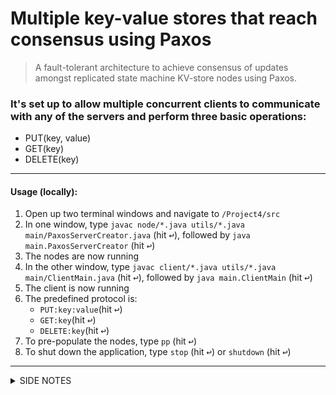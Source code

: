 # Multiple key-value stores that reach consensus using Paxos
> A fault-tolerant architecture to achieve consensus of updates amongst replicated state machine KV-store nodes using Paxos.
### It's set up to allow multiple concurrent clients to communicate with any of the servers and perform three basic operations:
- PUT(key, value)
- GET(key)
- DELETE(key)
- - -
#### Usage (locally):
1) Open up two terminal windows and navigate to `/Project4/src`
2) In one window, type `javac node/*.java utils/*.java main/PaxosServerCreator.java` (hit <kbd>↩</kbd>), followed by `java main.PaxosServerCreator` (hit <kbd>↩</kbd>)
3) The nodes are now running
4) In the other window, type `javac client/*.java utils/*.java main/ClientMain.java` (hit <kbd>↩</kbd>), followed by `java main.ClientMain` (hit <kbd>↩</kbd>)
5) The client is now running
6) The predefined protocol is:
    * `PUT:key:value`(hit <kbd>↩</kbd>)
    * `GET:key`(hit <kbd>↩</kbd>)
    * `DELETE:key`(hit <kbd>↩</kbd>)
7) To pre-populate the nodes, type `pp` (hit <kbd>↩</kbd>)
8) To shut down the application, type `stop` (hit <kbd>↩</kbd>) or `shutdown` (hit <kbd>↩</kbd>)
- - -
<details>
    <summary>SIDE NOTES</summary>
        <ul>
            <li>Each node has a 10% chance of randomly failing in the prepare and accept phases.</li>
            <li>Other failure cases are the following:</li>
                <ul>
                    <li>A client tries to delete a nonexistent key.</li>
                    <li>A client tries to add an already existent key.</li>
                </ul>
            <li>At boot up, the user has to specify which node to connect to.</li>
        </ul>
</details>
